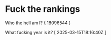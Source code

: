 # Fuck the rankings

Who the hell am I?
{ 18096544 }

What fucking year is it?
[ 2025-03-15T18:16:40Z ]
